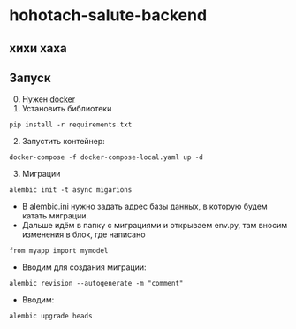 # hohotach-salute-backend
## хихи хаха
## Запуск
0. Нужен [docker](!https://docs.docker.com/engine/install/)
1. Установить библиотеки
```
pip install -r requirements.txt
```
2. Запустить контейнер:
```
docker-compose -f docker-compose-local.yaml up -d
```
3. Миграции 
```
alembic init -t async migarions
```
- В alembic.ini нужно задать адрес базы данных, в которую будем катать миграции.
- Дальше идём в папку с миграциями и открываем env.py, там вносим изменения в блок, где написано 

```
from myapp import mymodel
```

- Вводим для создания миграции: 
```
alembic revision --autogenerate -m "comment"
``` 

- Вводим:
```
alembic upgrade heads
```
